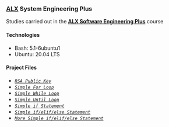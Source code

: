 ### [ALX](https://www.alxafrica.com/) System Engineering Plus

Studies carried out in the **[ALX Software Engineering Plus](https://www.alxafrica.com/software-engineering-plus/)** course

#### Technologies

* Bash:     5.1-6ubuntu1
* Ubuntu:   20.04 LTS

#### Project Files

* _[`RSA Public Key`](0-RSA_public_key.pub)_
* _[`Simple For Loop`](1-for_best_school)_
* _[`Simple While Loop`](2-while_best_school)_
* _[`Simple Until Loop`](3-until_best_school)_
* _[`Simple if Statement`](4-if_9_say_hi)_
* _[`Simple if/elif/else Statement`](5-4_bad_luck_8_is_your_chance)_
* _[`More Simple if/elif/else Statement`](6-superstitious_numbers)_

<br />
